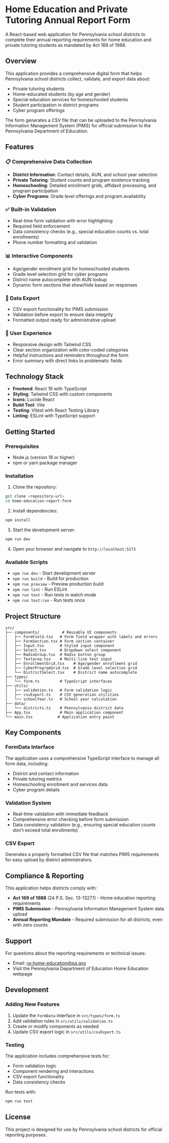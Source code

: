 # Home Education and Private Tutoring Annual Report Form

A React-based web application for Pennsylvania school districts to complete their annual reporting requirements for home education and private tutoring students as mandated by Act 169 of 1988.

## Overview

This application provides a comprehensive digital form that helps Pennsylvania school districts collect, validate, and export data about:
- Private tutoring students
- Home-educated students (by age and gender)
- Special education services for homeschooled students
- Student participation in district programs
- Cyber program offerings

The form generates a CSV file that can be uploaded to the Pennsylvania Information Management System (PIMS) for official submission to the Pennsylvania Department of Education.

## Features

### 📋 Comprehensive Data Collection
- **District Information**: Contact details, AUN, and school year selection
- **Private Tutoring**: Student counts and program existence tracking
- **Homeschooling**: Detailed enrollment grids, affidavit processing, and program participation
- **Cyber Programs**: Grade level offerings and program availability

### ✅ Built-in Validation
- Real-time form validation with error highlighting
- Required field enforcement
- Data consistency checks (e.g., special education counts vs. total enrollments)
- Phone number formatting and validation

### 📊 Interactive Components
- Age/gender enrollment grid for homeschooled students
- Grade level selection grid for cyber programs
- District name autocomplete with AUN lookup
- Dynamic form sections that show/hide based on responses

### 📁 Data Export
- CSV export functionality for PIMS submission
- Validation before export to ensure data integrity
- Formatted output ready for administrative upload

### 🎨 User Experience
- Responsive design with Tailwind CSS
- Clear section organization with color-coded categories
- Helpful instructions and reminders throughout the form
- Error summary with direct links to problematic fields

## Technology Stack

- **Frontend**: React 18 with TypeScript
- **Styling**: Tailwind CSS with custom components
- **Icons**: Lucide React
- **Build Tool**: Vite
- **Testing**: Vitest with React Testing Library
- **Linting**: ESLint with TypeScript support

## Getting Started

### Prerequisites
- Node.js (version 18 or higher)
- npm or yarn package manager

### Installation

1. Clone the repository:
```bash
git clone <repository-url>
cd home-education-report-form
```

2. Install dependencies:
```bash
npm install
```

3. Start the development server:
```bash
npm run dev
```

4. Open your browser and navigate to `http://localhost:5173`

### Available Scripts

- `npm run dev` - Start development server
- `npm run build` - Build for production
- `npm run preview` - Preview production build
- `npm run lint` - Run ESLint
- `npm run test` - Run tests in watch mode
- `npm run test:run` - Run tests once

## Project Structure

```
src/
├── components/          # Reusable UI components
│   ├── FormField.tsx   # Form field wrapper with labels and errors
│   ├── FormSection.tsx # Form section container
│   ├── Input.tsx       # Styled input component
│   ├── Select.tsx      # Dropdown select component
│   ├── RadioGroup.tsx  # Radio button group
│   ├── Textarea.tsx    # Multi-line text input
│   ├── EnrollmentGrid.tsx    # Age/gender enrollment grid
│   ├── CyberProgramGrid.tsx  # Grade level selection grid
│   └── DistrictSelect.tsx    # District name autocomplete
├── types/
│   └── form.ts         # TypeScript interfaces
├── utils/
│   ├── validation.ts   # Form validation logic
│   ├── csvExport.ts    # CSV generation utilities
│   └── schoolYear.ts   # School year calculation
├── data/
│   └── districts.ts    # Pennsylvania district data
├── App.tsx             # Main application component
└── main.tsx           # Application entry point
```

## Key Components

### FormData Interface
The application uses a comprehensive TypeScript interface to manage all form data, including:
- District and contact information
- Private tutoring metrics
- Homeschooling enrollment and services data
- Cyber program details

### Validation System
- Real-time validation with immediate feedback
- Comprehensive error checking before form submission
- Data consistency validation (e.g., ensuring special education counts don't exceed total enrollments)

### CSV Export
Generates a properly formatted CSV file that matches PIMS requirements for easy upload by district administrators.

## Compliance & Reporting

This application helps districts comply with:
- **Act 169 of 1988** (24 P.S. Sec. 13-1327.1) - Home education reporting requirements
- **PIMS Submission** - Pennsylvania Information Management System data upload
- **Annual Reporting Mandate** - Required submission for all districts, even with zero counts

## Support

For questions about the reporting requirements or technical issues:
- Email: ra-home-education@pa.gov
- Visit the Pennsylvania Department of Education Home Education webpage

## Development

### Adding New Features
1. Update the `FormData` interface in `src/types/form.ts`
2. Add validation rules in `src/utils/validation.ts`
3. Create or modify components as needed
4. Update CSV export logic in `src/utils/csvExport.ts`

### Testing
The application includes comprehensive tests for:
- Form validation logic
- Component rendering and interactions
- CSV export functionality
- Data consistency checks

Run tests with:
```bash
npm run test
```

## License

This project is designed for use by Pennsylvania school districts for official reporting purposes.